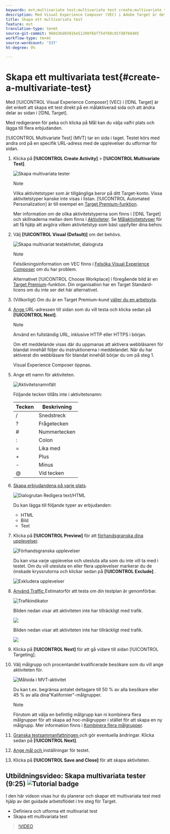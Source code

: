 ```yaml
---
keywords: mvt;multivariate test;multivariate test create;multivariate test creating;mvt create;mvt creating;mvt how;multivariate test how
description: Med Visual Experience Composer (VEC) i Adobe Target är det enkelt att skapa ett MVT-test (Multivariate Test) direkt på en målaktiverad sida och att ändra delar av sidan i Target.
title: Skapa ett multivariata test
feature: mvt
translation-type: tm+mt
source-git-commit: 968d36d65016e51290f6bf754f69c91fd8f68405
workflow-type: tm+mt
source-wordcount: '537'
ht-degree: 0%

---
```



# Skapa ett multivariata test{#create-a-multivariate-test}

Med [!UICONTROL Visual Experience Composer] (VEC) i [!DNL Target] är det enkelt att skapa ett test direkt på en målaktiverad sida och att ändra delar av sidan i [!DNL Target].

Med redigeraren för peka och klicka på Mål kan du välja valfri plats och lägga till flera erbjudanden.

[!UICONTROL Multivariate Test] (MVT) tar en sida i taget. Testet körs med andra ord på en specifik URL-adress med de upplevelser du utformar för sidan.

1. Klicka på **[!UICONTROL Create Activity]** > **[!UICONTROL Multivariate Test]**.

   ![Skapa multivariata tester](/help/c-activities/c-multivariate-testing/t-create-multivariate-test/assets/create-multivariate.png)

   >[!NOTE]
   >
   >Vilka aktivitetstyper som är tillgängliga beror på ditt Target-konto. Vissa aktivitetstyper kanske inte visas i listan. [!UICONTROL Automated Personalization] är till exempel en [Target Premium-funktion](/help/c-intro/intro.md#premium).
   >
   >Mer information om de olika aktivitetstyperna som finns i [!DNL Target] och skillnaderna mellan dem finns i [Aktiviteter](/help/c-activities/activities.md#concept_D317A95A1AB54674BA7AB65C7985BA03). Se [Målaktivitetstyper](/help/c-activities/target-activities-guide.md) för att få hjälp att avgöra vilken aktivitetstyp som bäst uppfyller dina behov.

1. Välj **[!UICONTROL Visual (Default)]** om det behövs.

   ![Skapa multivariat testaktivitet, dialogruta](/help/c-activities/c-multivariate-testing/t-create-multivariate-test/assets/create-mvt-dialog.png)

   >[!NOTE]
   >
   >Felsökningsinformation om VEC finns i [Felsöka Visual Experience Composer](/help/c-experiences/c-visual-experience-composer/r-troubleshoot-composer/troubleshoot-composer.md) om du har problem.
   >
   >Alternativet [!UICONTROL Choose Workplace] i föregående bild är en [Target Premium](/help/c-intro/intro.md)-funktion. Din organisation har en Target Standard-licens om du inte ser det här alternativet.

1. (Villkorligt) Om du är en Target Premium-kund [väljer du en arbetsyta](/help/administrating-target/c-user-management/property-channel/property-channel.md).

1. [Ange ](/help/c-activities/c-multivariate-testing/t-create-multivariate-test/url.md#concept_C12E4A85FF3B4E518E3110F6CF1AF9C0) URL-adressen till sidan som du vill testa och klicka sedan på  **[!UICONTROL Next]**.

   >[!NOTE]
   >
   >Använd en fullständig URL, inklusive HTTP eller HTTPS i början.

   Om ett meddelande visas där du uppmanas att aktivera webbläsaren för blandat innehåll följer du instruktionerna i meddelandet. När du har aktiverat din webbläsare för blandat innehåll börjar du om på steg 1.

   Visual Experience Composer öppnas.

1. Ange ett namn för aktiviteten.

   ![Aktivitetsnamnfält](/help/c-activities/c-multivariate-testing/t-create-multivariate-test/assets/activityname.png)

   Följande tecken tillåts inte i aktivitetsnamn:

   | Tecken | Beskrivning |
   |--- |--- |
   | / | Snedstreck |
   | ? | Frågetecken |
   | # | Nummertecken |
   | : | Colon |
   | = | Lika med |
   | + | Plus |
   | - | Minus |
   | @ | Vid tecken |

1. [Skapa erbjudandena på varje plats](/help/c-activities/c-multivariate-testing/t-create-multivariate-test/add-offers.md#concept_DCE6B45C30F7419B8EC17AFDEE8D8AA6).

   ![Dialogrutan Redigera text/HTML](/help/c-activities/c-multivariate-testing/t-create-multivariate-test/assets/editoffers.png)

   Du kan lägga till följande typer av erbjudanden:

   * HTML
   * Bild
   * Text

1. Klicka på **[!UICONTROL Preview]** för att [förhandsgranska dina upplevelser](/help/c-activities/c-multivariate-testing/t-create-multivariate-test/preview-experiences.md).

   ![Förhandsgranska upplevelser](/help/c-activities/c-multivariate-testing/t-create-multivariate-test/assets/preview-mvt.png)

   Du kan visa varje upplevelse och utesluta alla som du inte vill ta med i testet. Om du vill utesluta en eller flera upplevelser markerar du de önskade kryssrutorna och klickar sedan på **[!UICONTROL Exclude]** .

   ![Exkludera upplevelser](/help/c-activities/c-multivariate-testing/t-create-multivariate-test/assets/preview-mvt-exclude.png)

1. [Använd Traffic ](/help/c-activities/c-multivariate-testing/t-create-multivariate-test/traffic-estimator.md#task_71AA6922AFD447EA8C5E610A78ABA714) Estimatorför att testa om din testplan är genomförbar.

   ![Trafikindikator](/help/c-activities/c-multivariate-testing/t-create-multivariate-test/assets/mvt-traffic-indicator.png)

   Bilden nedan visar att aktiviteten inte har tillräckligt med trafik.

   ![](assets/estimator.png)

   Bilden nedan visar att aktiviteten inte har tillräckligt med trafik.

   ![](assets/estimator2.png)

1. Klicka på **[!UICONTROL Next]** för att gå vidare till sidan [!UICONTROL Targeting].

1. Välj målgrupp och procentandel kvalificerade besökare som du vill ange aktiviteten för.

   ![Målsida i MVT-aktivitet](/help/c-activities/c-multivariate-testing/t-create-multivariate-test/assets/mvt_audperc.png)

   Du kan t.ex. begränsa antalet deltagare till 50 % av alla besökare eller 45 % av alla dina&quot;Kalifornier&quot;-målgrupper.

   >[!NOTE]
   >
   >Förutom att välja en befintlig målgrupp kan ni kombinera flera målgrupper för att skapa ad hoc-målgrupper i stället för att skapa en ny målgrupp. Mer information finns i [Kombinera flera målgrupper](/help/c-target/combining-multiple-audiences.md#concept_A7386F1EA4394BD2AB72399C225981E5).

1. [Granska testsammanfattningen ](/help/c-activities/c-multivariate-testing/t-create-multivariate-test/test-summary.md#reference_971AB225963A4DC18EEB5B0E20F0A4A7) och gör eventuella ändringar. Klicka sedan på  **[!UICONTROL Next]**.

1. [Ange mål och ](/help/c-activities/c-multivariate-testing/t-create-multivariate-test/goals-and-settings.md#reference_B25389FD6F3A4989801E740364B089CC) inställningar för testet.

1. Klicka på **[!UICONTROL Save and Close]** för att skapa aktiviteten.

## Utbildningsvideo: Skapa multivariata tester (9:25) ![Tutorial badge](/help/assets/tutorial.png)

I den här videon visas hur du planerar och skapar ett multivariata test med hjälp av det guidade arbetsflödet i tre steg för Target.

* Definiera och utforma ett multivariat test
* Skapa ett multivariata test

>[!VIDEO](https://video.tv.adobe.com/v/17395)
